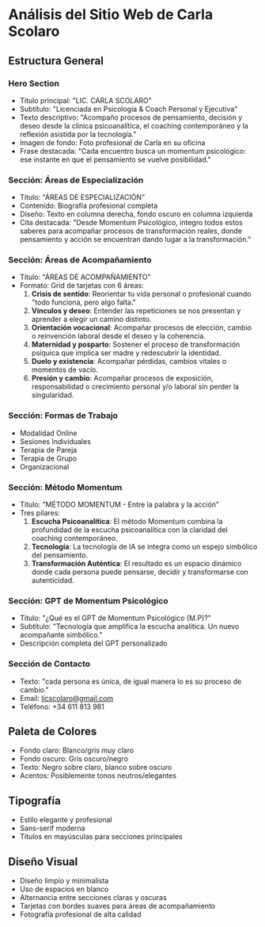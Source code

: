 # Análisis del Sitio Web de Carla Scolaro

## Estructura General

### Hero Section
- Título principal: "LIC. CARLA SCOLARO"
- Subtítulo: "Licenciada en Psicología & Coach Personal y Ejecutiva"
- Texto descriptivo: "Acompaño procesos de pensamiento, decisión y deseo desde la clínica psicoanalítica, el coaching contemporáneo y la reflexión asistida por la tecnología."
- Imagen de fondo: Foto profesional de Carla en su oficina
- Frase destacada: "Cada encuentro busca un momentum psicológico: ese instante en que el pensamiento se vuelve posibilidad."

### Sección: Áreas de Especialización
- Título: "ÁREAS DE ESPECIALIZACIÓN"
- Contenido: Biografía profesional completa
- Diseño: Texto en columna derecha, fondo oscuro en columna izquierda
- Cita destacada: "Desde Momentum Psicológico, integro todos estos saberes para acompañar procesos de transformación reales, donde pensamiento y acción se encuentran dando lugar a la transformación."

### Sección: Áreas de Acompañamiento
- Título: "ÁREAS DE ACOMPAÑAMIENTO"
- Formato: Grid de tarjetas con 6 áreas:
  1. **Crisis de sentido**: Reorientar tu vida personal o profesional cuando "todo funciona, pero algo falta."
  2. **Vínculos y deseo**: Entender las repeticiones se nos presentan y aprender a elegir un camino distinto.
  3. **Orientación vocacional**: Acompañar procesos de elección, cambio o reinvención laboral desde el deseo y la coherencia.
  4. **Maternidad y posparto**: Sostener el proceso de transformación psíquica que implica ser madre y redescubrir la identidad.
  5. **Duelo y existencia**: Acompañar pérdidas, cambios vitales o momentos de vacío.
  6. **Presión y cambio**: Acompañar procesos de exposición, responsabilidad o crecimiento personal y/o laboral sin perder la singularidad.

### Sección: Formas de Trabajo
- Modalidad Online
- Sesiones Individuales
- Terapia de Pareja
- Terapia de Grupo
- Organizacional

### Sección: Método Momentum
- Título: "MÉTODO MOMENTUM - Entre la palabra y la acción"
- Tres pilares:
  1. **Escucha Psicoanalítica**: El método Momentum combina la profundidad de la escucha psicoanalítica con la claridad del coaching contemporáneo.
  2. **Tecnología**: La tecnología de IA se integra como un espejo simbólico del pensamiento.
  3. **Transformación Auténtica**: El resultado es un espacio dinámico donde cada persona puede pensarse, decidir y transformarse con autenticidad.

### Sección: GPT de Momentum Psicológico
- Título: "¿Qué es el GPT de Momentum Psicológico (M.P)?"
- Subtítulo: "Tecnología que amplifica la escucha analítica. Un nuevo acompañante simbólico."
- Descripción completa del GPT personalizado

### Sección de Contacto
- Texto: "cada persona es única, de igual manera lo es su proceso de cambio."
- Email: licscolaro@gmail.com
- Teléfono: +34 611 813 981

## Paleta de Colores
- Fondo claro: Blanco/gris muy claro
- Fondo oscuro: Gris oscuro/negro
- Texto: Negro sobre claro, blanco sobre oscuro
- Acentos: Posiblemente tonos neutros/elegantes

## Tipografía
- Estilo elegante y profesional
- Sans-serif moderna
- Títulos en mayúsculas para secciones principales

## Diseño Visual
- Diseño limpio y minimalista
- Uso de espacios en blanco
- Alternancia entre secciones claras y oscuras
- Tarjetas con bordes suaves para áreas de acompañamiento
- Fotografía profesional de alta calidad

